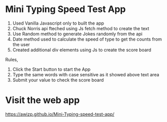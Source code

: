 # Mini Typing Speed Test App
1. Used Vanilla Javascript only to built the app
2. Chuck Norris api fteched using Js fetch method to create the text
3. Use Random method to generate Jokes randomly from the api
4. Date method used to calculate the speed of type to get the counts from the user
5. Created additional div elements using Js to create the score board

Rules,
1. Click the Start button to start the App
2. Type the same words with case sensitive as it showed above text area
3. Submit your value to check the score board

# Visit the web app
https://awizp.github.io/Mini-Typing-speed-test-app/
